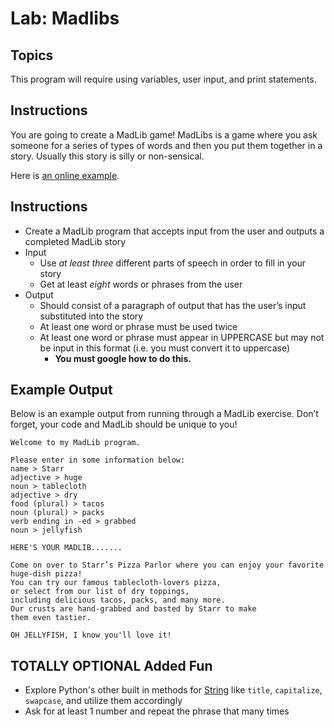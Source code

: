 # Lab: Madlibs

## Topics
This program will require using variables, user input, and print statements.

## Instructions
You are going to create a MadLib game! MadLibs is a game where you ask someone for a series of types of words and then you put them together in a story. Usually this story is silly or non-sensical.

Here is [an online example](http://www.madtakes.com/).

## Instructions
- Create a MadLib program that accepts input from the user and outputs a completed MadLib story
- Input
  - Use _at least three_ different parts of speech in order to fill in your story
  - Get at least _eight_ words or phrases from the user
- Output
  - Should consist of a paragraph of output that has the user’s input substituted into the story
  - At least one word or phrase must be used twice
  - At least one word or phrase must appear in UPPERCASE but may not be input in this format (i.e. you must convert it to uppercase)
    - **You must google how to do this.**

## Example Output
Below is an example output from running through a MadLib exercise. Don’t forget, your code and MadLib should be unique to you!

```
Welcome to my MadLib program.

Please enter in some information below:
name > Starr
adjective > huge
noun > tablecloth
adjective > dry
food (plural) > tacos
noun (plural) > packs
verb ending in -ed > grabbed
noun > jellyfish

HERE'S YOUR MADLIB.......

Come on over to Starr’s Pizza Parlor where you can enjoy your favorite huge-dish pizza!
You can try our famous tablecloth-lovers pizza,
or select from our list of dry toppings,
including delicious tacos, packs, and many more.
Our crusts are hand-grabbed and basted by Starr to make
them even tastier.

OH JELLYFISH, I know you'll love it!
```

## TOTALLY OPTIONAL Added Fun
- Explore Python's other built in methods for [String](https://docs.python.org/3.1/library/stdtypes.html?highlight=upper#string-methods) like `title`, `capitalize`, `swapcase`, and utilize them accordingly
- Ask for at least 1 number and repeat the phrase that many times
